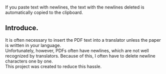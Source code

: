 If you paste text with newlines, the text with the newlines deleted is automatically copied to the clipboard.

## Introduce.
It is often necessary to insert the PDF text into a translator unless the paper is written in your language.  
Unfortunately, however, PDFs often have newlines, which are not well recognized by translators. Because of this, I often have to delete newline characters one by one.  
This project was created to reduce this hassle.

